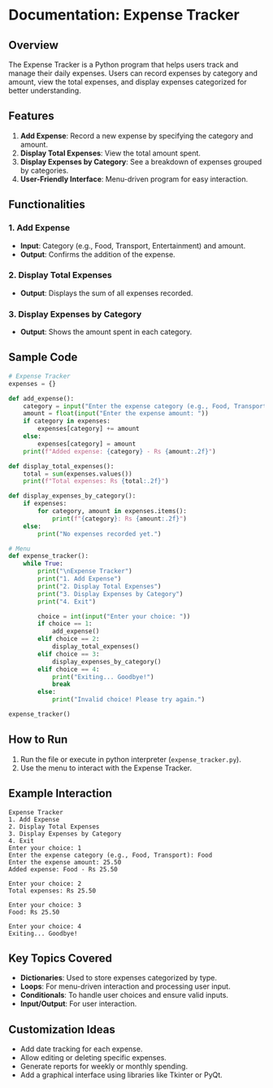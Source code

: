 # Documentation: Expense Tracker

## Overview
The Expense Tracker is a Python program that helps users track and manage their daily expenses. Users can record expenses by category and amount, view the total expenses, and display expenses categorized for better understanding.

## Features
1. **Add Expense**: Record a new expense by specifying the category and amount.
2. **Display Total Expenses**: View the total amount spent.
3. **Display Expenses by Category**: See a breakdown of expenses grouped by categories.
4. **User-Friendly Interface**: Menu-driven program for easy interaction.

## Functionalities

### 1. Add Expense
- **Input**: Category (e.g., Food, Transport, Entertainment) and amount.
- **Output**: Confirms the addition of the expense.

### 2. Display Total Expenses
- **Output**: Displays the sum of all expenses recorded.

### 3. Display Expenses by Category
- **Output**: Shows the amount spent in each category.

## Sample Code
```python
# Expense Tracker
expenses = {}

def add_expense():
    category = input("Enter the expense category (e.g., Food, Transport): ")
    amount = float(input("Enter the expense amount: "))
    if category in expenses:
        expenses[category] += amount
    else:
        expenses[category] = amount
    print(f"Added expense: {category} - Rs {amount:.2f}")

def display_total_expenses():
    total = sum(expenses.values())
    print(f"Total expenses: Rs {total:.2f}")

def display_expenses_by_category():
    if expenses:
        for category, amount in expenses.items():
            print(f"{category}: Rs {amount:.2f}")
    else:
        print("No expenses recorded yet.")

# Menu
def expense_tracker():
    while True:
        print("\nExpense Tracker")
        print("1. Add Expense")
        print("2. Display Total Expenses")
        print("3. Display Expenses by Category")
        print("4. Exit")

        choice = int(input("Enter your choice: "))
        if choice == 1:
            add_expense()
        elif choice == 2:
            display_total_expenses()
        elif choice == 3:
            display_expenses_by_category()
        elif choice == 4:
            print("Exiting... Goodbye!")
            break
        else:
            print("Invalid choice! Please try again.")

expense_tracker()
```

## How to Run
1. Run the file or execute in python interpreter (`expense_tracker.py`).
3. Use the menu to interact with the Expense Tracker.

## Example Interaction
```
Expense Tracker
1. Add Expense
2. Display Total Expenses
3. Display Expenses by Category
4. Exit
Enter your choice: 1
Enter the expense category (e.g., Food, Transport): Food
Enter the expense amount: 25.50
Added expense: Food - Rs 25.50

Enter your choice: 2
Total expenses: Rs 25.50

Enter your choice: 3
Food: Rs 25.50

Enter your choice: 4
Exiting... Goodbye!
```

## Key Topics Covered
- **Dictionaries**: Used to store expenses categorized by type.
- **Loops**: For menu-driven interaction and processing user input.
- **Conditionals**: To handle user choices and ensure valid inputs.
- **Input/Output**: For user interaction.

## Customization Ideas
- Add date tracking for each expense.
- Allow editing or deleting specific expenses.
- Generate reports for weekly or monthly spending.
- Add a graphical interface using libraries like Tkinter or PyQt.

